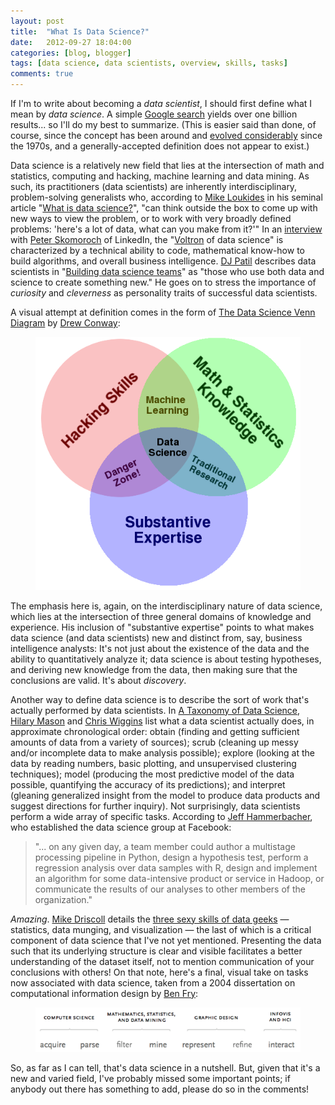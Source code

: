 ```yaml
---
layout: post
title:  "What Is Data Science?"
date:   2012-09-27 18:04:00
categories: [blog, blogger]
tags: [data science, data scientists, overview, skills, tasks]
comments: true
---
```


If I'm to write about becoming a _data scientist_, I should first define what I mean by _data science_. A simple [Google search](http://lmgtfy.com/?q=what+is+data+science%3F) yields over one billion results... so I'll do my best to summarize. (This is easier said than done, of course, since the concept has been around and [evolved considerably](http://smartdatacollective.com/gilpress/50120/evolution-what-data-science) since the 1970s, and a generally-accepted definition does not appear to exist.)

Data science is a relatively new field that lies at the intersection of math and statistics, computing and hacking, machine learning and data mining. As such, its practitioners (data scientists) are inherently interdisciplinary, problem-solving generalists who, according to [Mike Loukides](http://radar.oreilly.com/mikel) in his seminal article "[What is data science?](http://radar.oreilly.com/2010/06/what-is-data-science.html)", "can think outside the box to come up with new ways to view the problem, or to work with very broadly defined problems: 'here's a lot of data, what can you make from it?'" In an [interview](http://techcrunch.com/2012/09/06/in-the-studio-linkedins-pete-skomoroch-discusses-the-voltron-of-data-science/) with [Peter Skomoroch](https://twitter.com/peteskomoroch) of LinkedIn, the "[Voltron](http://youtu.be/tZZv5Z2Iz_s) of data science" is characterized by a technical ability to code, mathematical know-how to build algorithms, and overall business intelligence. [DJ Patil](http://radar.oreilly.com/djpatil) describes data scientists in "[Building data science teams](http://radar.oreilly.com/2011/09/building-data-science-teams.html?utm_source=feedburner&utm_medium=feed&utm_campaign=Feed%3A+oreilly%2Fradar%2Fatom+%28O%27Reilly+Radar%29&utm_content=My+Yahoo)" as "those who use both data and science to create something new." He goes on to stress the importance of _curiosity_ and _cleverness_ as personality traits of successful data scientists.

A visual attempt at definition comes in the form of [The Data Science Venn Diagram](http://www.drewconway.com/zia/?p=2378) by [Drew Conway](http://www.drewconway.com/Drew_Conway/About.html):

<figure>
  <img class="halfw" src="/assets/images/2012-09-27-data-science-venn-diagram.png" alt="2012-09-27-data-science-venn-diagram.png">
</figure>

The emphasis here is, again, on the interdisciplinary nature of data science, which lies at the intersection of three general domains of knowledge and experience. His inclusion of "substantive expertise" points to what makes data science (and data scientists) new and distinct from, say, business intelligence analysts: It's not just about the existence of the data and the ability to quantitatively analyze it; data science is about testing hypotheses, and deriving new knowledge from the data, then making sure that the conclusions are valid. It's about _discovery_.

Another way to define data science is to describe the sort of work that's actually performed by data scientists. In [A Taxonomy of Data Science](http://www.dataists.com/2010/09/a-taxonomy-of-data-science/), [Hilary Mason](http://www.hilarymason.com/about/) and [Chris Wiggins](http://www.columbia.edu/~chw2/) list what a data scientist actually does, in approximate chronological order: obtain (finding and getting sufficient amounts of data from a variety of sources); scrub (cleaning up messy and/or incomplete data to make analysis possible); explore (looking at the data by reading numbers, basic plotting, and unsupervised clustering techniques); model (producing the most predictive model of the data possible, quantifying the accuracy of its predictions); and interpret (gleaning generalized insight from the model to produce data products and suggest directions for further inquiry). Not surprisingly, data scientists perform a wide array of specific tasks. According to [Jeff Hammerbacher](http://jeffhammerbacher.com/), who established the data science group at Facebook:

> "... on any given day, a team member could author a multistage processing pipeline in Python, design a hypothesis test, perform a regression analysis over data samples with R, design and implement an algorithm for some data-intensive product or service in Hadoop, or communicate the results of our analyses to other members of the organization."

_Amazing_. [Mike Driscoll](http://thephenomlist.com/Big_Data_Scientists/Michael_Driscoll) details the [three sexy skills of data geeks](http://www.dataspora.com/2009/05/sexy-data-geeks/) — statistics, data munging, and visualization — the last of which is a critical component of data science that I've not yet mentioned. Presenting the data such that its underlying structure is clear and visible facilitates a better understanding of the dataset itself, not to mention communication of your conclusions with others! On that note, here's a final, visual take on tasks now associated with data science, taken from a 2004 dissertation on computational information design by [Ben Fry](http://benfry.com/):

<figure>
  <img class="fullw" src="/assets/images/2012-09-27-data-science-tasks.png" alt="2012-09-27-data-science-tasks.png">
</figure>

So, as far as I can tell, that's data science in a nutshell. But, given that it's a new and varied field, I've probably missed some important points; if anybody out there has something to add, please do so in the comments!
